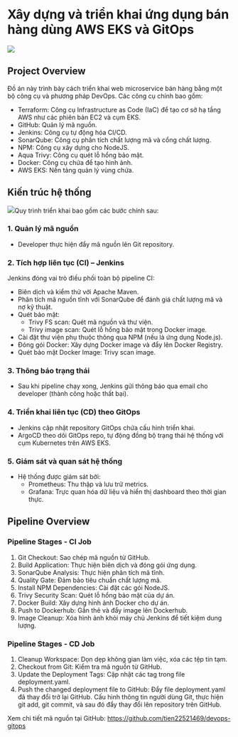 <!DOCTYPE html>
<html lang="vi">
<head>
  <meta charset="UTF-8">
</head>
<body>
  <h1>Xây dựng và triển khai ứng dụng bán hàng dùng AWS EKS và GitOps</h1>
  <img src="emartapp/nodeapi/images/devops.png" style="max-width: 100%">

  <h2>Project Overview</h2>
  <p>Đồ án này trình bày cách triển khai web microservice bán hàng bằng một bộ công cụ và phương pháp DevOps. Các công cụ chính bao gồm:</p>
  <ul>
    <li>Terraform: Công cụ Infrastructure as Code (IaC) để tạo cơ sở hạ tầng AWS như các phiên bản EC2 và cụm EKS.</li>
    <li>GitHub: Quản lý mã nguồn.</li>
    <li>Jenkins: Công cụ tự động hóa CI/CD.</li>
    <li>SonarQube: Công cụ phân tích chất lượng mã và cổng chất lượng.</li>
    <li>NPM: Công cụ xây dựng cho NodeJS.</li>
    <li>Aqua Trivy: Công cụ quét lỗ hổng bảo mật.</li>
    <li>Docker: Công cụ chứa để tạo hình ảnh.</li>
    <li>AWS EKS: Nền tảng quản lý vùng chứa.</li>
   
    
  </ul>

  <h2>Kiến trúc hệ thống</h2>
  <img src="emartapp/nodeapi/images/micro.png" style="max-width: 100%"
  <p>Quy trình triển khai bao gồm các bước chính sau:</p>

  <h3>1. Quản lý mã nguồn</h3>
  <ul>
    <li>Developer thực hiện đẩy mã nguồn lên Git repository.</li>
  </ul>

  <h3>2. Tích hợp liên tục (CI) – Jenkins</h3>
  <p>Jenkins đóng vai trò điều phối toàn bộ pipeline CI:</p>
  <ul>
    <li>Biên dịch và kiểm thử với Apache Maven.</li>
    <li>Phân tích mã nguồn tĩnh với SonarQube để đánh giá chất lượng mã và nợ kỹ thuật.</li>
    <li>Quét bảo mật:
      <ul>
        <li>Trivy FS scan: Quét mã nguồn và thư viện.</li>
        <li>Trivy image scan: Quét lỗ hổng bảo mật trong Docker image.</li>
      </ul>
    </li>
    <li>Cài đặt thư viện phụ thuộc thông qua NPM (nếu là ứng dụng Node.js).</li>
    <li>Đóng gói Docker: Xây dựng Docker image và đẩy lên Docker Registry.</li>
    <li>Quét bảo mật Docker Image: Trivy scan image.</li>
  </ul>

  <h3>3. Thông báo trạng thái</h3>
  <ul>
    <li>Sau khi pipeline chạy xong, Jenkins gửi thông báo qua email cho developer (thành công hoặc thất bại).</li>
  </ul>

  <h3>4. Triển khai liên tục (CD) theo GitOps</h3>
  <ul>
    <li>Jenkins cập nhật repository GitOps chứa cấu hình triển khai.</li>
    <li>ArgoCD theo dõi GitOps repo, tự động đồng bộ trạng thái hệ thống với cụm Kubernetes trên AWS EKS.</li>
  </ul>

  <h3>5. Giám sát và quan sát hệ thống</h3>
  <ul>
    <li>Hệ thống được giám sát bởi:
      <ul>
        <li>Prometheus: Thu thập và lưu trữ metrics.</li>
        <li>Grafana: Trực quan hóa dữ liệu và hiển thị dashboard theo thời gian thực.</li>
      </ul>
    </li>
  </ul>

  <h2>Pipeline Overview</h2>

  <h3>Pipeline Stages - CI Job</h3>
  <ol>
    <li>Git Checkout: Sao chép mã nguồn từ GitHub.</li>
    <li>Build Application: Thực hiện biên dịch và đóng gói ứng dụng.</li>
    <li>SonarQube Analysis: Thực hiện phân tích mã tĩnh.</li>
    <li>Quality Gate: Đảm bảo tiêu chuẩn chất lượng mã.</li>
    <li>Install NPM Dependencies: Cài đặt các gói NodeJS.</li>
    <li>Trivy Security Scan: Quét lỗ hổng bảo mật của dự án.</li>
    <li>Docker Build: Xây dựng hình ảnh Docker cho dự án.</li>
    <li>Push to Dockerhub: Gắn thẻ và đẩy image lên Dockerhub.</li>
    <li>Image Cleanup: Xóa hình ảnh khỏi máy chủ Jenkins để tiết kiệm dung lượng.</li>
  </ol>

  <h3>Pipeline Stages - CD Job</h3>
  <ol>
    <li>Cleanup Workspace: Dọn dẹp không gian làm việc, xóa các tệp tin tạm.</li>
    <li>Checkout from Git: Kiểm tra mã nguồn từ GitHub.</li>
    <li>Update the Deployment Tags: Cập nhật các tag trong file deployment.yaml.</li>
    <li>Push the changed deployment file to GitHub: Đẩy file deployment.yaml đã thay đổi trở lại GitHub. Cấu hình thông tin người dùng Git, thực hiện git add, git commit, và sau đó đẩy thay đổi lên repository trên GitHub.</li>
  </ol>

  <p>Xem chi tiết mã nguồn tại GitHub: 
    <a href="https://github.com/tien22521469/devops-gitops" target="_blank">
      https://github.com/tien22521469/devops-gitops
    </a>
  </p>
</body>
</html>
